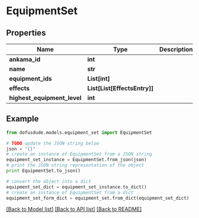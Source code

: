 # EquipmentSet


## Properties

Name | Type | Description | Notes
------------ | ------------- | ------------- | -------------
**ankama_id** | **int** |  | [optional] 
**name** | **str** |  | [optional] 
**equipment_ids** | **List[int]** |  | [optional] 
**effects** | **List[List[EffectsEntry]]** |  | [optional] 
**highest_equipment_level** | **int** |  | [optional] 

## Example

```python
from dofusdude.models.equipment_set import EquipmentSet

# TODO update the JSON string below
json = "{}"
# create an instance of EquipmentSet from a JSON string
equipment_set_instance = EquipmentSet.from_json(json)
# print the JSON string representation of the object
print EquipmentSet.to_json()

# convert the object into a dict
equipment_set_dict = equipment_set_instance.to_dict()
# create an instance of EquipmentSet from a dict
equipment_set_form_dict = equipment_set.from_dict(equipment_set_dict)
```
[[Back to Model list]](../README.md#documentation-for-models) [[Back to API list]](../README.md#documentation-for-api-endpoints) [[Back to README]](../README.md)


